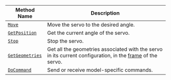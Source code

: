 Method Name | Description
----------- | -----------
[`Move`](/components/servo/#move) | Move the servo to the desired angle.
[`GetPosition`](/components/servo/#getposition) | Get the current angle of the servo.
[`Stop`](/components/servo/#stop) | Stop the servo.
[`GetGeometries`](/components/servo/#getgeometries) | Get all the geometries associated with the servo in its current configuration, in the [frame](/services/frame-system) of the servo.
[`DoCommand`](/components/servo/#docommand) | Send or receive model-specific commands.
